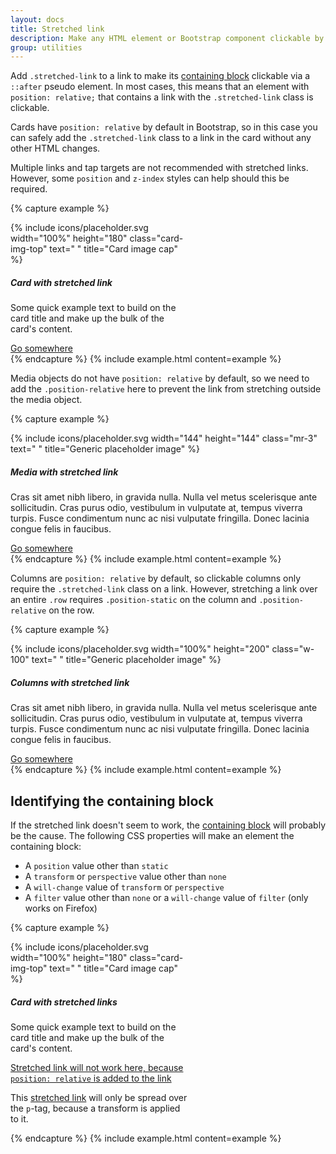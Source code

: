 ```yaml
---
layout: docs
title: Stretched link
description: Make any HTML element or Bootstrap component clickable by "stretching" a nested link via CSS.
group: utilities
---
```


Add `.stretched-link` to a link to make its [containing block](https://developer.mozilla.org/en-US/docs/Web/CSS/Containing_block) clickable via a `::after` pseudo element. In most cases, this means that an element with `position: relative;` that contains a link with the `.stretched-link` class is clickable.

Cards have `position: relative` by default in Bootstrap, so in this case you can safely add the `.stretched-link` class to a link in the card without any other HTML changes.

Multiple links and tap targets are not recommended with stretched links. However, some `position` and `z-index` styles can help should this be required.

{% capture example %}

<div class="card" style="width: 18rem;">
  {% include icons/placeholder.svg width="100%" height="180" class="card-img-top" text=" " title="Card image cap" %}
  <div class="card-body">
    <h5 class="card-title">Card with stretched link</h5>
    <p class="card-text">Some quick example text to build on the card title and make up the bulk of the card's content.</p>
    <a href="#" class="btn btn-primary stretched-link">Go somewhere</a>
  </div>
</div>
{% endcapture %}
{% include example.html content=example %}

Media objects do not have `position: relative` by default, so we need to add the `.position-relative` here to prevent the link from stretching outside the media object.

{% capture example %}

<div class="media position-relative">
  {% include icons/placeholder.svg width="144" height="144" class="mr-3" text=" " title="Generic placeholder image" %}
  <div class="media-body">
    <h5 class="mt-0">Media with stretched link</h5>
    <p>Cras sit amet nibh libero, in gravida nulla. Nulla vel metus scelerisque ante sollicitudin. Cras purus odio, vestibulum in vulputate at, tempus viverra turpis. Fusce condimentum nunc ac nisi vulputate fringilla. Donec lacinia congue felis in faucibus.</p>
    <a href="#" class="stretched-link">Go somewhere</a>
  </div>
</div>
{% endcapture %}
{% include example.html content=example %}

Columns are `position: relative` by default, so clickable columns only require the `.stretched-link` class on a link. However, stretching a link over an entire `.row` requires `.position-static` on the column and `.position-relative` on the row.

{% capture example %}

<div class="row no-gutters bg-light position-relative">
  <div class="col-md-6 mb-md-0 p-md-4">
    {% include icons/placeholder.svg width="100%" height="200" class="w-100" text=" " title="Generic placeholder image" %}
  </div>
  <div class="col-md-6 position-static p-4 pl-md-0">
    <h5 class="mt-0">Columns with stretched link</h5>
    <p>Cras sit amet nibh libero, in gravida nulla. Nulla vel metus scelerisque ante sollicitudin. Cras purus odio, vestibulum in vulputate at, tempus viverra turpis. Fusce condimentum nunc ac nisi vulputate fringilla. Donec lacinia congue felis in faucibus.</p>
    <a href="#" class="stretched-link">Go somewhere</a>
  </div>
</div>
{% endcapture %}
{% include example.html content=example %}

## Identifying the containing block

If the stretched link doesn't seem to work, the [containing block](https://developer.mozilla.org/en-US/docs/Web/CSS/Containing_block#Identifying_the_containing_block) will probably be the cause. The following CSS properties will make an element the containing block:

-   A `position` value other than `static`
-   A `transform` or `perspective` value other than `none`
-   A `will-change` value of `transform` or `perspective`
-   A `filter` value other than `none` or a `will-change` value of `filter` (only works on Firefox)

{% capture example %}

<div class="card" style="width: 18rem;">
  {% include icons/placeholder.svg width="100%" height="180" class="card-img-top" text=" " title="Card image cap" %}
  <div class="card-body">
    <h5 class="card-title">Card with stretched links</h5>
    <p class="card-text">Some quick example text to build on the card title and make up the bulk of the card's content.</p>
    <p class="card-text">
      <a href="#" class="stretched-link text-danger" style="position: relative;">Stretched link will not work here, because <code>position: relative</code> is added to the link</a>
    </p>
    <p class="card-text bg-light" style="transform: rotate(0);">
      This <a href="#" class="text-warning stretched-link">stretched link</a> will only be spread over the <code>p</code>-tag, because a transform is applied to it.
    </p>
  </div>
</div>
{% endcapture %}
{% include example.html content=example %}
